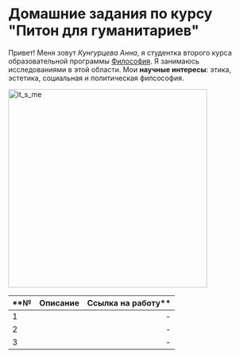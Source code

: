 # Домашние задания по курсу "Питон для гуманитариев"


Привет! Меня зовут *Кунгурцева Анна*, я студентка второго курса образовательной программы [Философия](https://www.hse.ru/ba/phil). Я занимаюсь исследованиями в этой области. Мои **научные интересы**: этика, эстетика, социальная и политическая филсософия. 

<a href="https://ibb.co/gv6fKp"><img src="https://preview.ibb.co/eVD5kU/it_s_me.jpg" width="400" alt="it_s_me" border="0"></a>


|**№  | Описание       | Ссылка на работу**  |
|:----|:---------------:| -------------------: |
| 1   |                 |  *-*                 |
| 2   |                 |  *-*                 |
| 3   |                 |  *-*                 |